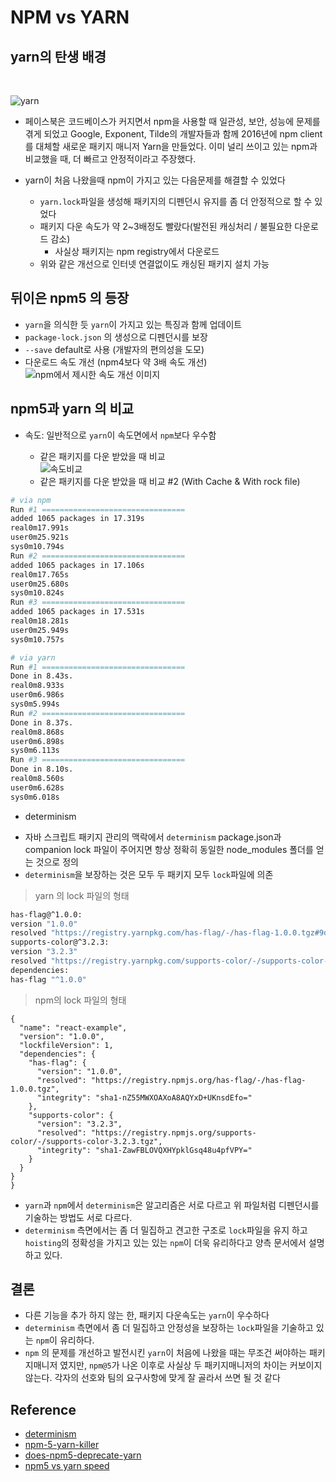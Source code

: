 # NPM vs YARN



## yarn의 탄생 배경 
<br/>

![yarn](https://ih0.redbubble.net/image.270043317.1488/flat,800x800,070,f.jpg)

- 페이스북은 코드베이스가 커지면서 npm을 사용할 때 일관성, 보안, 성능에 문제를 겪게 되었고 Google, Exponent, Tilde의 개발자들과 함께 2016년에 npm client를 대체할 새로운 패키지 매니저 Yarn을 만들었다. 이미 널리 쓰이고 있는 npm과 비교했을 때, 더 빠르고 안정적이라고 주장했다.

- yarn이 처음 나왔을때 npm이 가지고 있는 다음문제를 해결할 수 있었다
	- `yarn.lock`파일을 생성해 패키지의 디펜던시 유지를 좀 더 안정적으로 할 수 있었다
	- 패키지 다운 속도가 약 2~3배정도 빨랐다(발전된 캐싱처리 / 불필요한 다운로드 감소)
		- 사실상 패키지는 npm registry에서 다운로드 
	- 위와 같은 개선으로 인터넷 연결없이도 캐싱된 패키지 설치 가능

## 뒤이은 npm5 의 등장 
- `yarn`을 의식한 듯 `yarn`이 가지고 있는 특징과 함께 업데이트
- `package-lock.json` 의 생성으로 디펜던시를 보장 
- `--save` default로 사용 (개발자의 편의성을 도모)
- 다운로드 속도 개선 (npm4보다 약 3배 속도 개선)
![npm에서 제시한 속도 개선 이미지](https://cdn-images-1.medium.com/max/2000/0*K1Wb1ERhtAHLRG0m.)

## npm5과 yarn 의 비교 
 * 속도: 일반적으로 `yarn`이 속도면에서 `npm`보다 우수함

	- 같은 패키지를 다운 받았을 때 비교  
  ![속도비교](https://cdn-images-1.medium.com/max/1600/1*lYNSr1oI_PE6umJuOVgxmA.png)
  	- 같은 패키지를 다운 받았을 때 비교 #2 (With Cache & With rock file)
	
```sh
# via npm 
Run #1 ================================
added 1065 packages in 17.319s
real0m17.991s
user0m25.921s
sys0m10.794s
Run #2 ================================
added 1065 packages in 17.106s
real0m17.765s
user0m25.680s
sys0m10.824s
Run #3 ================================
added 1065 packages in 17.531s
real0m18.281s
user0m25.949s
sys0m10.757s
```

```sh
# via yarn 
Run #1 ================================
Done in 8.43s.
real0m8.933s
user0m6.986s
sys0m5.994s
Run #2 ================================
Done in 8.37s.
real0m8.868s
user0m6.898s
sys0m6.113s
Run #3 ================================
Done in 8.10s.
real0m8.560s
user0m6.628s
sys0m6.018s
```
 * determinism
  - 자바 스크립트 패키지 관리의 맥락에서 `determinism` package.json과 companion lock 파일이 주어지면 항상 정확히 동일한 node_modules 폴더를 얻는 것으로 정의
  - `determinism`을 보장하는 것은 모두 두 패키지 모두 `lock`파일에 의존
  
> yarn 의 lock 파일의 형태 

```sh
has-flag@^1.0.0:
version "1.0.0"
resolved "https://registry.yarnpkg.com/has-flag/-/has-flag-1.0.0.tgz#9d9e793165ce017a00f00418c43f942a7b1d11fa"
supports-color@^3.2.3:
version "3.2.3"
resolved "https://registry.yarnpkg.com/supports-color/-/supports-color-3.2.3.tgz#65ac0504b3954171d8a64946b2ae3cbb8a5f54f6"
dependencies:
has-flag "^1.0.0" 
```

> npm의 lock 파일의 형태
	
```
{
  "name": "react-example",
  "version": "1.0.0",
  "lockfileVersion": 1,
  "dependencies": {
    "has-flag": {
      "version": "1.0.0",
      "resolved": "https://registry.npmjs.org/has-flag/-/has-flag-1.0.0.tgz",
      "integrity": "sha1-nZ55MWXOAXoA8AQYxD+UKnsdEfo="
    },
    "supports-color": {
      "version": "3.2.3",
      "resolved": "https://registry.npmjs.org/supports-color/-/supports-color-3.2.3.tgz",
      "integrity": "sha1-ZawFBLOVQXHYpklGsq48u4pfVPY="
    }
  }
}
}
```

 - `yarn`과 `npm`에서 `determinism`은 알고리즘은 서로 다르고 위 파일처럼 디펜던시를 기술하는 방법도 서로 다르다.
 -  `determinism` 측면에서는 좀 더 밀집하고 견고한 구조로 `lock`파일을 유지 하고 `hoisting`의 정확성을 가지고 있는 있는 `npm`이 더욱 유리하다고 양측 문서에서 설명하고 있다.



## 결론
- 다른 기능을 추가 하지 않는 한, 패키지 다운속도는 `yarn`이 우수하다
- `determinism` 측면에서 좀 더 밀집하고 안정성을 보장하는 `lock`파일을 기술하고 있는 `npm`이 유리하다.
- `npm` 의 문제를 개선하고 발전시킨 `yarn`이 처음에 나왔을 때는 무조건 써야하는 패키지매니저 였지만, `npm@5`가 나온 이후로 사실상 두 패키지매니저의 차이는 커보이지 않는다. 각자의 선호와 팀의 요구사항에 맞게 잘 골라서 쓰면 될 것 같다

## Reference

- [determinism](https://yarnpkg.com/blog/2017/05/31/determinism/)
- [npm-5-yarn-killer](https://medium.com/netscape/npm-5-yarn-killer-ba69737b24d0)
- [does-npm5-deprecate-yarn](https://blog.scottlogic.com/2017/06/06/does-npm5-deprecate-yarn.html)
- [npm5 vs yarn speed](https://blog.oharagroup.net/npm-v5-3-0-vs-yarn-0-27-5-speed-c9d3be07b557)


